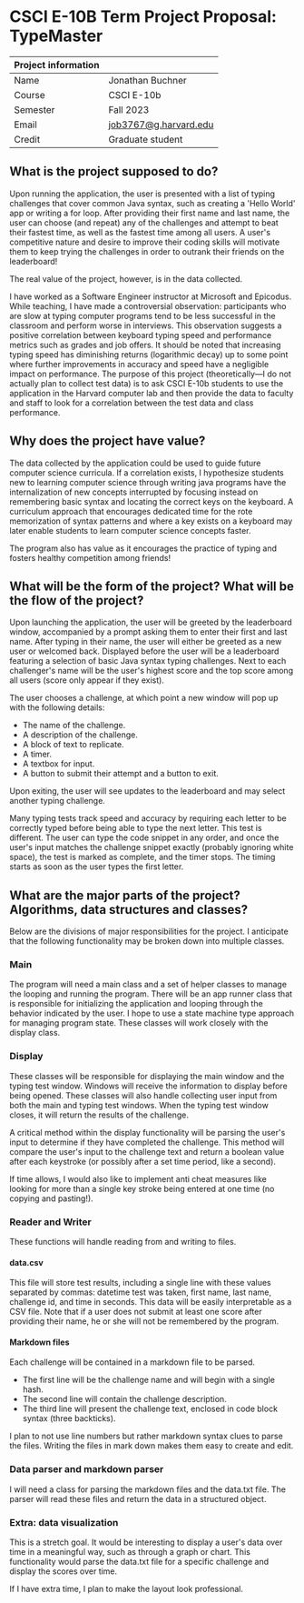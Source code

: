 # CSCI E-10B Term Project Proposal: TypeMaster

|Project information | |
|:--|:--|
|Name   | Jonathan Buchner  |
|Course | CSCI E-10b |
|Semester   | Fall 2023 |
|Email  | job3767@g.harvard.edu|
|Credit | Graduate student|

## What is the project supposed to do?
Upon running the application, the user is presented with a list of typing challenges that cover common Java syntax, such as creating a 'Hello World' app or writing a for loop. After providing their first name and last name, the user can choose (and repeat) any of the challenges and attempt to beat their fastest time, as well as the fastest time among all users. A user's competitive nature and desire to improve their coding skills will motivate them to keep trying the challenges in order to outrank their friends on the leaderboard!

The real value of the project, however, is in the data collected.  

I have worked as a Software Engineer instructor at Microsoft and Epicodus. While teaching, I have made a controversial observation: participants who are slow at typing computer programs tend to be less successful in the classroom and perform worse in interviews. This observation suggests a positive correlation between keyboard typing speed and performance metrics such as grades and job offers. It should be noted that increasing typing speed has diminishing returns (logarithmic decay) up to some point where further improvements in accuracy and speed have a negligible impact on performance. The purpose of this project (theoretically—I do not actually plan to collect test data) is to ask CSCI E-10b students to use the application in the Harvard computer lab and then provide the data to faculty and staff to look for a correlation between the test data and class performance.

## Why does the project have value?
The data collected by the application could be used to guide future computer science curricula. If a correlation exists, I hypothesize students new to learning computer science through writing java programs have the internalization of new concepts interrupted by focusing instead on remembering basic syntax and locating the correct keys on the keyboard. A curriculum approach that encourages dedicated time for the rote memorization of syntax patterns and where a key exists on a keyboard may later enable students to learn computer science concepts faster.

The program also has value as it encourages the practice of typing and fosters healthy competition among friends!

## What will be the form of the project? What will be the flow of the project?
Upon launching the application, the user will be greeted by the leaderboard window, accompanied by a prompt asking them to enter their first and last name. After typing in their name, the user will either be greeted as a new user or welcomed back. Displayed before the user will be a leaderboard featuring a selection of basic Java syntax typing challenges. Next to each challenger's name will be the user's highest score and the top score among all users (score only appear if they exist).

The user chooses a challenge, at which point a new window will pop up with the following details:

- The name of the challenge.
- A description of the challenge.
- A block of text to replicate.
- A timer.
- A textbox for input.
- A button to submit their attempt and a button to exit.

Upon exiting, the user will see updates to the leaderboard and may select another typing challenge.

Many typing tests track speed and accuracy by requiring each letter to be correctly typed before being able to type the next letter. This test is different. The user can type the code snippet in any order, and once the user's input matches the challenge snippet exactly (probably ignoring white space), the test is marked as complete, and the timer stops. The timing starts as soon as the user types the first letter.

## What are the major parts of the project? Algorithms, data structures and classes?
Below are the divisions of major responsibilities for the project. I anticipate that the following functionality may be broken down into multiple classes.

### Main
The program will need a main class and a set of helper classes to manage the looping and running the program. There will be an app runner class that is responsible for initializing the application and looping through the behavior indicated by the user. I hope to use a state machine type approach for managing program state.  These classes will work closely with the display class.

### Display
These classes will be responsible for displaying the main window and the typing test window. Windows will receive the information to display before being opened. These classes will also handle collecting user input from both the main and typing test windows. When the typing test window closes, it will return the results of the challenge.

A critical method within the display functionality will be parsing the user's input to determine if they have completed the challenge. This method will compare the user's input to the challenge text and return a boolean value after each keystroke (or possibly after a set time period, like a second).

If time allows, I would also like to implement anti cheat measures like looking for more than a single key stroke being entered at one time (no copying and pasting!).

### Reader and Writer
These functions will handle reading from and writing to files.

#### data.csv
This file will store test results, including a single line with these values separated by commas: datetime test was taken, first name, last name, challenge id, and time in seconds. This data will be easily interpretable as a CSV file. Note that if a user does not submit at least one score after providing their name, he or she will not be remembered by the program.

#### Markdown files
Each challenge will be contained in a markdown file to be parsed.

- The first line will be the challenge name and will begin with a single hash.
- The second line will contain the challenge description.
- The third line will present the challenge text, enclosed in code block syntax (three backticks).

I plan to not use line numbers but rather markdown syntax clues to parse the files.  Writing the files in mark down makes them easy to create and edit.

### Data parser and markdown parser
I will need a class for parsing the markdown files and the data.txt file. The parser will read these files and return the data in a structured object.

### Extra: data visualization
This is a stretch goal. It would be interesting to display a user's data over time in a meaningful way, such as through a graph or chart. This functionality would parse the data.txt file for a specific challenge and display the scores over time.

If I have extra time, I plan to make the layout look professional.


